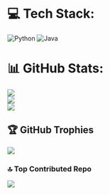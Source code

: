 
# 💻 Tech Stack:
![Python](https://img.shields.io/badge/python-3670A0?style=flat&logo=python&logoColor=ffdd54) ![Java](https://img.shields.io/badge/java-%23ED8B00.svg?style=flat&logo=openjdk&logoColor=white)
# 📊 GitHub Stats:
![](https://github-readme-stats.vercel.app/api?username=ltfrosty&theme=gotham&hide_border=true&include_all_commits=true&count_private=true)<br/>
![](https://nirzak-streak-stats.vercel.app/?user=ltfrosty&theme=gotham&hide_border=true)<br/>
![](https://github-readme-stats.vercel.app/api/top-langs/?username=ltfrosty&theme=gotham&hide_border=true&include_all_commits=true&count_private=true&layout=compact)

## 🏆 GitHub Trophies
![](https://github-profile-trophy.vercel.app/?username=ltfrosty&theme=radical&no-frame=false&no-bg=true&margin-w=4)

### 🔝 Top Contributed Repo
![](https://github-contributor-stats.vercel.app/api?username=ltfrosty&limit=5&theme=dark&combine_all_yearly_contributions=true)

<!-- Proudly created with GPRM ( https://gprm.itsvg.in ) -->

